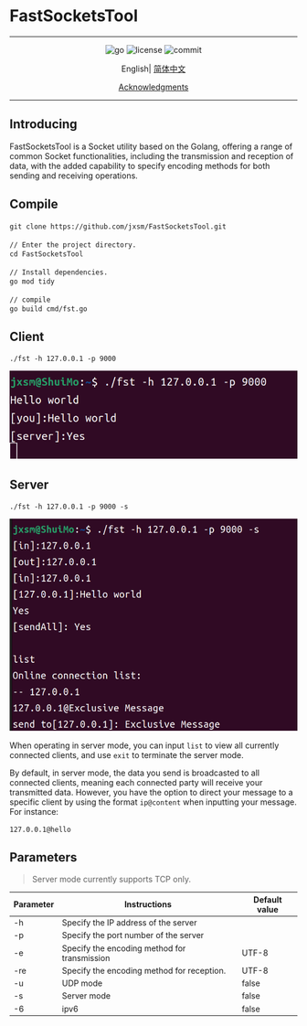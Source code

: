 # FastSocketsTool

---

<div align="center">
    <img src="https://img.shields.io/github/go-mod/go-version/jxsm/FastSocketsTool" alt="go" />
    <img src="https://img.shields.io/github/license/jxsm/FastSocketsTool" alt="license">
    <img src="https://img.shields.io/github/last-commit/jxsm/FastSocketsTool" alt="commit">
</div>

<p align="center">
  English|
<a href="doc/markdown/chinese.md">简体中文</a>
</p>

<p align="center">
    <a href="doc/markdown/Acknowledgments.md">Acknowledgments</a>
</p>

---
## Introducing
FastSocketsTool is a Socket utility based on the Golang, offering a range of 
common Socket functionalities, including the transmission and reception of 
data, with the added capability to specify encoding methods for both sending and receiving operations.


## Compile

```shell
git clone https://github.com/jxsm/FastSocketsTool.git

// Enter the project directory.
cd FastSocketsTool

// Install dependencies.
go mod tidy

// compile
go build cmd/fst.go
```

## Client
```shell
./fst -h 127.0.0.1 -p 9000
```
<img src="doc/img/client.png" alt="client">

## Server
```shell
./fst -h 127.0.0.1 -p 9000 -s
```
<img src="doc/img/server.png" alt="server">

When operating in server mode, you can input `list` to view all currently connected clients, and use `exit` to terminate the server mode.

By default, in server mode, the data you send is broadcasted to all connected clients, meaning each connected party will receive your transmitted data. However, you have the option to direct your message to a specific client by using the format `ip@content` when inputting your message. For instance:
```
127.0.0.1@hello
```

## Parameters
>Server mode currently supports TCP only.

| Parameter | Instructions                                 | Default value |
|-----------|----------------------------------------------|---------------|
| -h        | Specify the IP address of the server         |               |
| -p        | Specify the port number of the server        |               |
| -e        | Specify the encoding method for transmission | UTF-8         |
| -re       | Specify the encoding method for reception.   | UTF-8         |
| -u        | UDP mode                                     | false         |
| -s        | Server mode                                  | false         |
| -6        | ipv6                                         | false         |